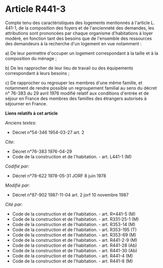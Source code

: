 # Article R441-3

Compte tenu des caractéristiques des logements mentionnés à l'article L. 441-1, de la composition des foyers et de
l'ancienneté des demandes, les attributions sont prononcées par chaque organisme d'habitations à loyer modéré, en fonction
tant des besoins que de l'ensemble des ressources des demandeurs à la recherche d'un logement en vue notamment :

a) De leur permettre d'occuper un logement correspondant à la taille et à la composition du ménage ;

b) De les rapprocher de leur lieu de travail ou des équipements correspondant à leurs besoins ;

c) De rapprocher ou regrouper les membres d'une même famille, et notamment de rendre possible un regroupement familial au
sens du décret n° 76-383 du 29 avril 1976 modifié relatif aux conditions d'entrée et de séjour en France des membres des
familles des étrangers autorisés à séjourner en France.

**Liens relatifs à cet article**

_Anciens textes_:

  - Décret n°54-346 1954-03-27 art. 2

_Cite_:

  - Décret n°76-383 1976-04-29
  - Code de la construction et de l'habitation. - art. L441-1 (M)

_Codifié par_:

  - Décret n°78-622 1978-05-31 JORF 8 juin 1978

_Modifié par_:

  - Décret n°87-902 1987-11-04 art. 2 jorf 10 novembre 1987

_Cité par_:

  - Code de la construction et de l'habitation. - art. R*441-5 (M)
  - Code de la construction et de l'habitation. - art. R331-25-1 (M)
  - Code de la construction et de l'habitation. - art. R353-14 (M)
  - Code de la construction et de l'habitation. - art. R353-195 (T)
  - Code de la construction et de l'habitation. - art. R353-69 (M)
  - Code de la construction et de l'habitation. - art. R441-2-9 (M)
  - Code de la construction et de l'habitation. - art. R441-28 (Ab)
  - Code de la construction et de l'habitation. - art. R441-30 (Ab)
  - Code de la construction et de l'habitation. - art. R441-4 (M)
  - Code de la construction et de l'habitation. - art. R441-8 (M)
